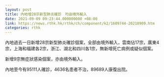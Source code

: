 ```yaml
---
layout: post
title: 內地增28宗新型肺炎確診　均由境外輸入
date: 2021-09-09 09:23:44.000000000 +08:00
link: https://news.rthk.hk/rthk/ch/component/k2/1609744-20210909.htm
categories: rthk
---
```


內地過去一日新增28宗新型肺炎確診個案，全部由境外輸入，雲南佔17宗，廣東4宗，上海和福建各2宗，浙江、湖北和四川各1宗，無新增死亡病例或疑似個案。

新增9宗無症狀感染個案，亦由境外輸入。

內地至今有95111人確診，4636名患者不治，89689人康復出院。

